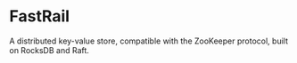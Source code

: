 ﻿# FastRail

A distributed key-value store, compatible with the ZooKeeper protocol, built on RocksDB and Raft. 
